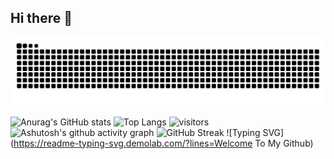 ## Hi there 👋
<picture>
  <source media="(prefers-color-scheme: dark)" srcset="https://raw.githubusercontent.com/wenhaofree/wenhaofree/output/github-contribution-grid-snake-dark.svg">
  <source media="(prefers-color-scheme: light)" srcset="https://raw.githubusercontent.com/wenhaofree/wenhaofree/output/github-contribution-grid-snake.svg">
  <img alt="github contribution grid snake animation" src="https://raw.githubusercontent.com/wenhaofree/wenhaofree/output/github-contribution-grid-snake.svg">
</picture>

![Anurag's GitHub stats](https://github-readme-stats.vercel.app/api?username=wenhaofree)
![Top Langs](https://github-readme-stats.vercel.app/api/top-langs/?username=wenhaofree)
![visitors](https://visitor-badge.glitch.me/badge?page_id=wenhaofree&left_color=green&right_color=red)
![Ashutosh's github activity graph](https://github-readme-activity-graph.vercel.app/graph?username=wenhaofree)
![GitHub Streak](https://streak-stats.demolab.com/?user=wenhaofree)
![Typing SVG](https://readme-typing-svg.demolab.com/?lines=Welcome To My Github)




<!--
**wenhaofree/wenhaofree** is a ✨ _special_ ✨ repository because its `README.md` (this file) appears on your GitHub profile.

Here are some ideas to get you started:

- 🔭 I’m currently working on ...
- 🌱 I’m currently learning ...
- 👯 I’m looking to collaborate on ...
- 🤔 I’m looking for help with ...
- 💬 Ask me about ...
- 📫 How to reach me: ...
- 😄 Pronouns: ...
- ⚡ Fun fact: ...
-->

